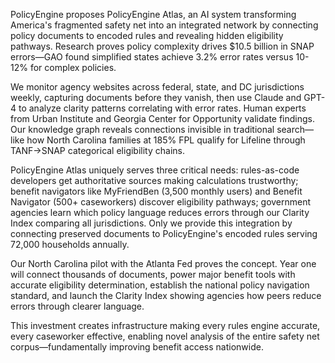 PolicyEngine proposes PolicyEngine Atlas, an AI system transforming America's fragmented safety net into an integrated network by connecting policy documents to encoded rules and revealing hidden eligibility pathways. Research proves policy complexity drives $10.5 billion in SNAP errors—GAO found simplified states achieve 3.2% error rates versus 10-12% for complex policies.

We monitor agency websites across federal, state, and DC jurisdictions weekly, capturing documents before they vanish, then use Claude and GPT-4 to analyze clarity patterns correlating with error rates. Human experts from Urban Institute and Georgia Center for Opportunity validate findings. Our knowledge graph reveals connections invisible in traditional search—like how North Carolina families at 185% FPL qualify for Lifeline through TANF→SNAP categorical eligibility chains.

PolicyEngine Atlas uniquely serves three critical needs: rules-as-code developers get authoritative sources making calculations trustworthy; benefit navigators like MyFriendBen (3,500 monthly users) and Benefit Navigator (500+ caseworkers) discover eligibility pathways; government agencies learn which policy language reduces errors through our Clarity Index comparing all jurisdictions. Only we provide this integration by connecting preserved documents to PolicyEngine's encoded rules serving 72,000 households annually.

Our North Carolina pilot with the Atlanta Fed proves the concept. Year one will connect thousands of documents, power major benefit tools with accurate eligibility determination, establish the national policy navigation standard, and launch the Clarity Index showing agencies how peers reduce errors through clearer language.

This investment creates infrastructure making every rules engine accurate, every caseworker effective, enabling novel analysis of the entire safety net corpus—fundamentally improving benefit access nationwide.
